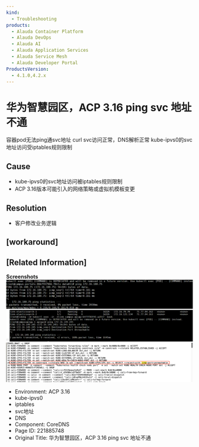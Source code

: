 ```yaml
---
kind:
  - Troubleshooting
products:
  - Alauda Container Platform
  - Alauda DevOps
  - Alauda AI
  - Alauda Application Services
  - Alauda Service Mesh
  - Alauda Developer Portal
ProductsVersion:
  - 4.1.0,4.2.x
---
```

<!-- A type of document that involves encountering a fault, diagnosing it, performing root cause analysis, and providing solutions. -->

# 华为智慧园区，ACP 3.16 ping svc 地址不通

容器pod无法ping通svc地址 curl svc访问正常，DNS解析正常 kube-ipvs0的svc地址访问受iptables规则限制

## Cause
- kube-ipvs0的svc地址访问被iptables规则限制
- ACP 3.16版本可能引入的网络策略或虚拟机模板变更

## Resolution
- 客户修改业务逻辑

## [workaround]

## [Related Information]
**Screenshots**
![](assets/hua-wei-zhi-hui-yuan-qu-acp-3-16-ping-svc-di-zhi-bu-tong/184753_image-2024-07-17-15-03-07-804_1.png)
![](assets/hua-wei-zhi-hui-yuan-qu-acp-3-16-ping-svc-di-zhi-bu-tong/184752_image-2024-07-17-15-03-17-129_1.png)
![](assets/hua-wei-zhi-hui-yuan-qu-acp-3-16-ping-svc-di-zhi-bu-tong/image-2024-7-19_17-45-16.png)
- Environment: ACP 3.16
- kube-ipvs0
- iptables
- svc地址
- DNS
- Component: CoreDNS
- Page ID: 221885748
- Original Title: 华为智慧园区，ACP 3.16 ping svc 地址不通
